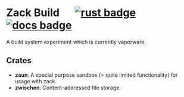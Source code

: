 # Zack Build &emsp; [![rust badge]][rust link] [![docs badge]][docs link]

[rust badge]: https://github.com/kolloch/zack/actions/workflows/rust.yaml/badge.svg
[rust link]: https://github.com/kolloch/zack/actions/workflows/rust.yaml
[docs badge]: https://github.com/kolloch/zack/actions/workflows/page.yaml/badge.svg
[docs link]: https://github.com/kolloch/zack/actions/workflows/page.yaml

A build system experiment which is currently vaporware.

## Crates

- **zaun**: A special purpose sandbox (= quite limited functionality) for usage with zack.
- **zwischen**: Content-addressed file storage.
